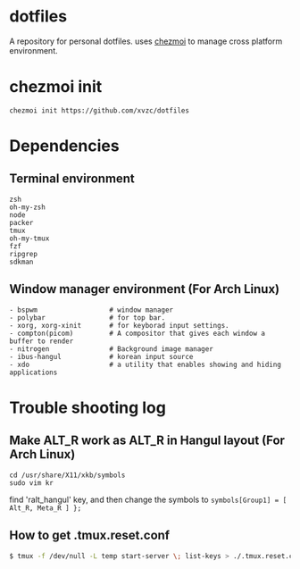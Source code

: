 # dotfiles
A repository for personal dotfiles. uses [chezmoi](https://github.com/twpayne/chezmoi) to manage cross platform environment.

# chezmoi init
`chezmoi init https://github.com/xvzc/dotfiles`

# Dependencies
## Terminal environment
```
zsh
oh-my-zsh
node
packer
tmux
oh-my-tmux
fzf
ripgrep
sdkman
```

## Window manager environment (For Arch Linux)
```
- bspwm                  # window manager
- polybar                # for top bar.
- xorg, xorg-xinit       # for keyborad input settings.
- compton(picom)         # A compositor that gives each window a buffer to render
- nitrogen               # Background image manager
- ibus-hangul            # korean input source
- xdo                    # a utility that enables showing and hiding applications
```

# Trouble shooting log
## Make ALT_R work as ALT_R in Hangul layout (For Arch Linux)
```
cd /usr/share/X11/xkb/symbols
sudo vim kr

```
find 'ralt_hangul' key, and then change the symbols to `symbols[Group1] = [ Alt_R, Meta_R ] };`

## How to get .tmux.reset.conf
```bash
$ tmux -f /dev/null -L temp start-server \; list-keys > ./.tmux.reset.conf

```
